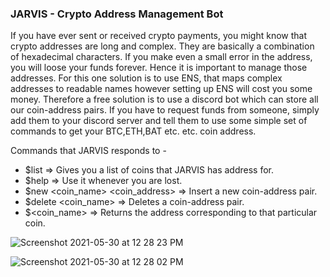 ### JARVIS - Crypto Address Management Bot

If you have ever sent or received crypto payments, you might know that crypto addresses are long and complex. They are basically a combination of hexadecimal characters. If you make even a small error in the address, you will loose your funds forever. Hence it is important to manage those addresses. For this one solution is to use ENS, that maps complex addresses to readable names however setting up ENS will cost you some money. Therefore a free solution is to use a discord bot which can store all our coin-address pairs. If you have to request funds from someone, simply add them to your discord server and tell them to use some simple set of commands to get your BTC,ETH,BAT etc. etc. coin address.
<br>

Commands that JARVIS responds to -
- $list => Gives you a list of coins that JARVIS has address for.
- $help => Use it whenever you are lost.
- $new <coin_name> <coin_address> => Insert a new coin-address pair.
- $delete <coin_name> => Deletes a coin-address pair.
- $<coin_name> => Returns the address corresponding to that particular coin.

![Screenshot 2021-05-30 at 12 28 23 PM](https://user-images.githubusercontent.com/43466752/120095395-7253db80-c143-11eb-97e2-fa0fd9559686.png)

![Screenshot 2021-05-30 at 12 28 02 PM](https://user-images.githubusercontent.com/43466752/120095433-93b4c780-c143-11eb-8e75-a05353c39129.png)
